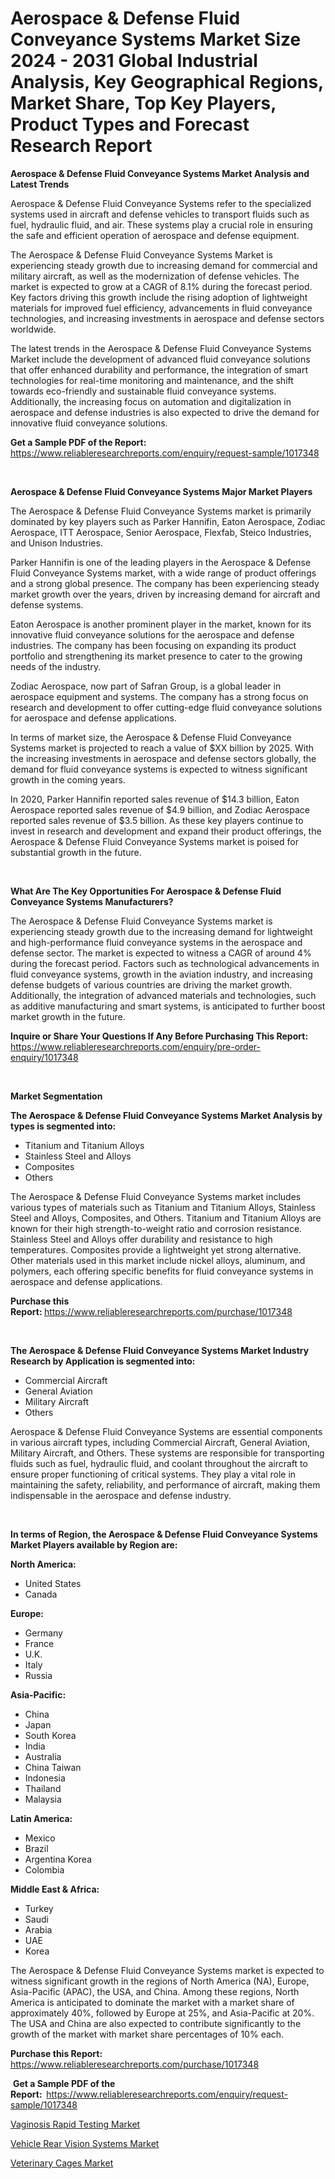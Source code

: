 <p><h1>Aerospace & Defense Fluid Conveyance Systems Market Size 2024 - 2031 Global Industrial Analysis, Key Geographical Regions, Market Share, Top Key Players, Product Types and Forecast Research Report</h1></p><p><strong>Aerospace & Defense Fluid Conveyance Systems Market Analysis and Latest Trends</strong></p>
<p><p>Aerospace & Defense Fluid Conveyance Systems refer to the specialized systems used in aircraft and defense vehicles to transport fluids such as fuel, hydraulic fluid, and air. These systems play a crucial role in ensuring the safe and efficient operation of aerospace and defense equipment.</p><p>The Aerospace & Defense Fluid Conveyance Systems Market is experiencing steady growth due to increasing demand for commercial and military aircraft, as well as the modernization of defense vehicles. The market is expected to grow at a CAGR of 8.1% during the forecast period. Key factors driving this growth include the rising adoption of lightweight materials for improved fuel efficiency, advancements in fluid conveyance technologies, and increasing investments in aerospace and defense sectors worldwide.</p><p>The latest trends in the Aerospace & Defense Fluid Conveyance Systems Market include the development of advanced fluid conveyance solutions that offer enhanced durability and performance, the integration of smart technologies for real-time monitoring and maintenance, and the shift towards eco-friendly and sustainable fluid conveyance systems. Additionally, the increasing focus on automation and digitalization in aerospace and defense industries is also expected to drive the demand for innovative fluid conveyance solutions.</p></p>
<p><strong>Get a Sample PDF of the Report:&nbsp;</strong> <a href="https://www.reliableresearchreports.com/enquiry/request-sample/1017348">https://www.reliableresearchreports.com/enquiry/request-sample/1017348</a></p>
<p>&nbsp;</p>
<p><strong>Aerospace & Defense Fluid Conveyance Systems Major Market Players</strong></p>
<p><p>The Aerospace & Defense Fluid Conveyance Systems market is primarily dominated by key players such as Parker Hannifin, Eaton Aerospace, Zodiac Aerospace, ITT Aerospace, Senior Aerospace, Flexfab, Steico Industries, and Unison Industries. </p><p>Parker Hannifin is one of the leading players in the Aerospace & Defense Fluid Conveyance Systems market, with a wide range of product offerings and a strong global presence. The company has been experiencing steady market growth over the years, driven by increasing demand for aircraft and defense systems. </p><p>Eaton Aerospace is another prominent player in the market, known for its innovative fluid conveyance solutions for the aerospace and defense industries. The company has been focusing on expanding its product portfolio and strengthening its market presence to cater to the growing needs of the industry. </p><p>Zodiac Aerospace, now part of Safran Group, is a global leader in aerospace equipment and systems. The company has a strong focus on research and development to offer cutting-edge fluid conveyance solutions for aerospace and defense applications. </p><p>In terms of market size, the Aerospace & Defense Fluid Conveyance Systems market is projected to reach a value of $XX billion by 2025. With the increasing investments in aerospace and defense sectors globally, the demand for fluid conveyance systems is expected to witness significant growth in the coming years. </p><p>In 2020, Parker Hannifin reported sales revenue of $14.3 billion, Eaton Aerospace reported sales revenue of $4.9 billion, and Zodiac Aerospace reported sales revenue of $3.5 billion. As these key players continue to invest in research and development and expand their product offerings, the Aerospace & Defense Fluid Conveyance Systems market is poised for substantial growth in the future.</p></p>
<p>&nbsp;</p>
<p><strong>What Are The Key Opportunities For Aerospace & Defense Fluid Conveyance Systems Manufacturers?</strong></p>
<p><p>The Aerospace & Defense Fluid Conveyance Systems market is experiencing steady growth due to the increasing demand for lightweight and high-performance fluid conveyance systems in the aerospace and defense sector. The market is expected to witness a CAGR of around 4% during the forecast period. Factors such as technological advancements in fluid conveyance systems, growth in the aviation industry, and increasing defense budgets of various countries are driving the market growth. Additionally, the integration of advanced materials and technologies, such as additive manufacturing and smart systems, is anticipated to further boost market growth in the future.</p></p>
<p><strong>Inquire or Share Your Questions If Any Before Purchasing This Report:</strong> <a href="https://www.reliableresearchreports.com/enquiry/pre-order-enquiry/1017348">https://www.reliableresearchreports.com/enquiry/pre-order-enquiry/1017348</a></p>
<p>&nbsp;</p>
<p><strong>Market Segmentation</strong></p>
<p><strong>The Aerospace & Defense Fluid Conveyance Systems Market Analysis by types is segmented into:</strong></p>
<p><ul><li>Titanium and Titanium Alloys</li><li>Stainless Steel and Alloys</li><li>Composites</li><li>Others</li></ul></p>
<p><p>The Aerospace & Defense Fluid Conveyance Systems market includes various types of materials such as Titanium and Titanium Alloys, Stainless Steel and Alloys, Composites, and Others. Titanium and Titanium Alloys are known for their high strength-to-weight ratio and corrosion resistance. Stainless Steel and Alloys offer durability and resistance to high temperatures. Composites provide a lightweight yet strong alternative. Other materials used in this market include nickel alloys, aluminum, and polymers, each offering specific benefits for fluid conveyance systems in aerospace and defense applications.</p></p>
<p><strong>Purchase this Report:&nbsp;</strong><a href="https://www.reliableresearchreports.com/purchase/1017348">https://www.reliableresearchreports.com/purchase/1017348</a></p>
<p>&nbsp;</p>
<p><strong>The Aerospace & Defense Fluid Conveyance Systems Market Industry Research by Application is segmented into:</strong></p>
<p><ul><li>Commercial Aircraft</li><li>General Aviation</li><li>Military Aircraft</li><li>Others</li></ul></p>
<p><p>Aerospace & Defense Fluid Conveyance Systems are essential components in various aircraft types, including Commercial Aircraft, General Aviation, Military Aircraft, and Others. These systems are responsible for transporting fluids such as fuel, hydraulic fluid, and coolant throughout the aircraft to ensure proper functioning of critical systems. They play a vital role in maintaining the safety, reliability, and performance of aircraft, making them indispensable in the aerospace and defense industry.</p></p>
<p>&nbsp;</p>
<p><strong>In terms of Region, the Aerospace & Defense Fluid Conveyance Systems Market Players available by Region are:</strong></p>
<p>
    <p> <strong> North America: </strong>
        <ul>
            <li>United States</li>
            <li>Canada</li>
        </ul>
        </p> 
    <p> <strong> Europe: </strong>
        <ul>
            <li>Germany</li>
            <li>France</li>
            <li>U.K.</li>
            <li>Italy</li>
            <li>Russia</li>
        </ul>
        </p> 
    <p> <strong> Asia-Pacific: </strong>
        <ul>
            <li>China</li>
            <li>Japan</li>
            <li>South Korea</li>
            <li>India</li>
            <li>Australia</li>
            <li>China Taiwan</li>
            <li>Indonesia</li>
            <li>Thailand</li>
            <li>Malaysia</li>
        </ul>
        </p> 
    <p> <strong> Latin America: </strong>
        <ul>
            <li>Mexico</li>
            <li>Brazil</li>
            <li>Argentina Korea</li>
            <li>Colombia</li>
        </ul>
        </p> 
    <p> <strong> Middle East & Africa: </strong>
        <ul>
            <li>Turkey</li>
            <li>Saudi</li>
            <li>Arabia</li>
            <li>UAE</li>
            <li>Korea</li>
        </ul>
    </p>
    </p>
<p><p>The Aerospace & Defense Fluid Conveyance Systems market is expected to witness significant growth in the regions of North America (NA), Europe, Asia-Pacific (APAC), the USA, and China. Among these regions, North America is anticipated to dominate the market with a market share of approximately 40%, followed by Europe at 25%, and Asia-Pacific at 20%. The USA and China are also expected to contribute significantly to the growth of the market with market share percentages of 10% each.</p></p>
<p><strong>Purchase this Report: </strong><a href="https://www.reliableresearchreports.com/purchase/1017348">https://www.reliableresearchreports.com/purchase/1017348</a></p>
<p>&nbsp;<strong>Get a Sample PDF of the Report:&nbsp;&nbsp;</strong><a href="https://www.reliableresearchreports.com/enquiry/request-sample/1017348">https://www.reliableresearchreports.com/enquiry/request-sample/1017348</a></p>
<p><strong></strong></p>
<p><p><a href="https://view.publitas.com/reportprime-1/vaginosis-rapid-testing-market-size-2023-2030-global-industrial-analysis-key-geographical-regions-market-share-top-key-players-product-types-and-forecast-research-report/">Vaginosis Rapid Testing Market</a></p><p><a href="https://view.publitas.com/reportprime-1/vehicle-rear-vision-systems-market-size-evaluating-its-market-trends-growth-and-projections-2023-2030/">Vehicle Rear Vision Systems Market</a></p><p><a href="https://view.publitas.com/reportprime-1/veterinary-cages-market-size-global-industry-overview-market-segmentation-and-forecast-2023-to-2030/">Veterinary Cages Market</a></p></p>